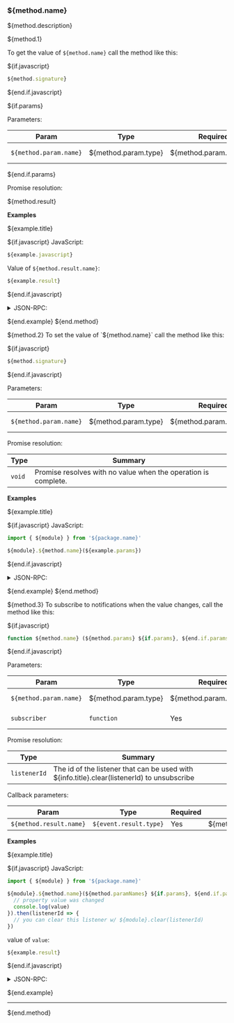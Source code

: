 ### ${method.name}
${method.description}

${method.1}

To get the value of `${method.name}` call the method like this:

${if.javascript}

```typescript
${method.signature}
```

${end.if.javascript}

${if.params}

Parameters:

| Param                  | Type                 | Required                 | Summary                 |
| ---------------------- | -------------------- | ------------------------ | ----------------------- |
| `${method.param.name}` | ${method.param.type} | ${method.param.required} | ${method.param.summary} ${method.param.constraints} |

${end.if.params}

Promise resolution:

${method.result}

**Examples**

${example.title}

${if.javascript}
JavaScript:

```javascript
${example.javascript}
```
Value of `${method.result.name}`:

```javascript
${example.result}
```

${end.if.javascript}

<details>
  <summary>JSON-RPC:</summary>

Request:

```json
${example.jsonrpc}
```

Response:

```json
${example.response}
```

</details>

${end.example}
${end.method}

${method.2}
To set the value of `${method.name}` call the method like this:

${if.javascript}

```typescript
${method.signature}
```

${end.if.javascript}

Parameters:

| Param                  | Type                 | Required                 | Summary                 |
| ---------------------- | -------------------- | ------------------------ | ----------------------- |
| `${method.param.name}` | ${method.param.type} | ${method.param.required} | ${method.param.summary} ${method.param.constraints} |

Promise resolution:

| Type | Summary |
| ---- | ------- |
| `void` | Promise resolves with no value when the operation is complete. |

**Examples**

${example.title}


${if.javascript}
JavaScript:

```javascript
import { ${module} } from '${package.name}'

${module}.${method.name}(${example.params})
```

${end.if.javascript}

<details>
  <summary>JSON-RPC:</summary>

Request:

```json
${example.jsonrpc}
```

Response:

```json
${example.response}
```

</details>

${end.example}
${end.method}

${method.3}
To subscribe to notifications when the value changes, call the method like this:

${if.javascript}

```typescript
function ${method.name} (${method.params} ${if.params}, ${end.if.params}subscriber: (${method.result.name}) => void): Promise<listenerId>
```

${end.if.javascript}

Parameters:

| Param                  | Type                 | Required                 | Summary                 |
| ---------------------- | -------------------- | ------------------------ | ----------------------- |
| `${method.param.name}` | ${method.param.type} | ${method.param.required} | ${method.param.summary} ${method.param.constraints} |
| `subscriber`           | `function`             | Yes                      | Callback to execute when the value changes. |


Promise resolution:

| Type | Summary |
| ---- | ------- |
| `listenerId` | The id of the listener that can be used with ${info.title}.clear(listenerId) to unsubscribe |

Callback parameters:

| Param                  | Type                 | Required                 | Summary                 |
| ---------------------- | -------------------- | ------------------------ | ----------------------- |
| `${method.result.name}` | `${event.result.type}` | Yes | ${method.result.summary} |

**Examples**

${example.title}


${if.javascript}
JavaScript:

```javascript
import { ${module} } from '${package.name}'

${module}.${method.name}(${method.paramNames} ${if.params}, ${end.if.params}(value) => {
  // property value was changed
  console.log(value)
}).then(listenerId => {
  // you can clear this listener w/ ${module}.clear(listenerId)
})
```

value of `value`:

```javascript
${example.result}
```

${end.if.javascript}

<details>
  <summary>JSON-RPC:</summary>

Request:

```json
${example.jsonrpc}
```

Response:
```json
{
  "jsonrpc": "2.0",
  "id": "1",
  "result": {
    "listening": "true"
  }
}
```

```json
${example.response}
```

</details>

${end.example}

---
${end.method}

